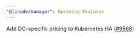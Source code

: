 ```yaml
---
"@linode/manager": Upcoming Features
---
```


Add DC-specific pricing to Kubernetes HA ([#9568](https://github.com/linode/manager/pull/9568))
